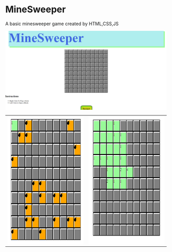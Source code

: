 # MineSweeper
A basic minesweeper game created by HTML,CSS,JS

<img src="https://github.com/Ayush21042002/MineSweeper/blob/master/pic1.PNG" width="1050" title="Website View">

<table>
  <tr>
    <td><img src="https://github.com/Ayush21042002/MineSweeper/blob/master/pic2.PNG" height="400" width="400" title="Website View"></td>
    <td><img src="https://github.com/Ayush21042002/MineSweeper/blob/master/pic3.PNG" height="400" width="400" title="Website View"></td>
  </tr>
 </table>
